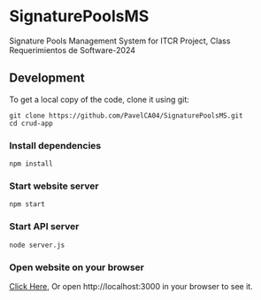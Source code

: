 # SignaturePoolsMS
Signature Pools Management System for ITCR Project, Class Requerimientos de Software-2024

## Development

To get a local copy of the code, clone it using git:

```
git clone https://github.com/PavelCA04/SignaturePoolsMS.git
cd crud-app
```

### Install dependencies

```
npm install
```

### Start website server

```
npm start
```

### Start API server

```
node server.js
```

### Open website on your browser
[Click Here](http://localhost:3000),
Or open http://localhost:3000 in your browser to see it.